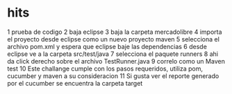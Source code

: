 # hits
1 prueba de codigo
2 baja eclipse
3 baja la carpeta mercadolibre
4 importa el proyecto desde eclipse como un nuevo proyecto maven
5 selecciona el archivo pom.xml y espera que eclipse baje las dependencias
6 desde eclipse ve a la carpeta src/test/java
7 selecciona el paquete runners
8 ahi da click derecho sobre el archivo TestRunner.java
9 correlo como un Maven test
10 Este challange cumple con los pasos requeridos, utiliza pom, cucumber y maven a su consideracion
11 Si gusta ver el reporte generado por el cucumber se encuentra la carpeta target
